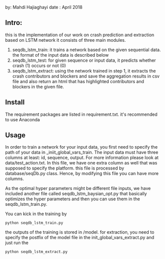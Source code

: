 
by: Mahdi Hajiaghayi
date : April 2018



## Intro: 
this is the implementation of our work on crash prediction and extraction based on LSTM network
it consists of three main modules. 
1) seqdb_lstm_train: it trains a network based on the given sequential data. the format of the input data is described below
2) seqdb_lstm_test: for given sequence or input data, it predicts whether crash (1) occurs or not (0)
3) seqdb_lstm_extract: using the network trained in step 1, it extracts the crash contributors and blockers and save the 
aggregation results in csv file and also return an html that has highlighted contributors and blockers in the given file. 



## Install
The requirement packages are listed in requirement.txt. it's recommended to use Anaconda  



## Usage
In order to train a network for your input data, you first need to specify the path of your data in 
_iniit_global_vars_train. The input data must have three columns at least: id, sequence, output. For more information please look at data/test_action.txt. In this file, we have one extra column as well that was supposed to specify the platform.
this file is processed by database/seqDb.py class. Hence, by modifying this file you can have more columns.

As the optimal hyper parameters might be different file inputs, we have included another file 
called seqdb_lstm_baysian_opt.py that basically optimizes the hyper parameters and then you can use them
in the seqdb_lstm_train.py.

You can kick in the training by 
```
python seqdb_lstm_train.py 
```

the outputs of the training is stored in /model. 
for extraction, you need to specify the postfix of the model file in the init_global_vars_extract.py and just 
run the 

```
python seqdb_lstm_extract.py 
```


